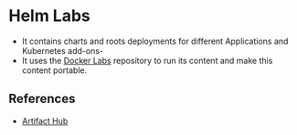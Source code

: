 # Helm Labs

- It contains charts and roots deployments for different Applications and Kubernetes add-ons-
- It uses the [Docker Labs](https://github.com/carlosrodlop/docker-labs) repository to run its content and make this content portable.

## References

- [Artifact Hub](https://artifacthub.io/)
